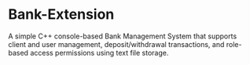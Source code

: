 # Bank-Extension
A simple C++ console-based Bank Management System that supports client and user management, deposit/withdrawal transactions, and role-based access permissions using text file storage.
